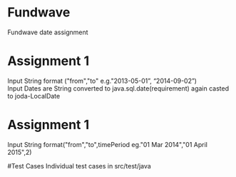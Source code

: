 # Fundwave
Fundwave date assignment
# Assignment 1 
 Input String format ("from","to"    e.g."2013-05-01”, “2014-09-02”)  
 Input Dates are String converted to java.sql.date(requirement) again casted to joda-LocalDate 
 
 # Assignment 1 
  Input String format("from","to",timePeriod   eg."01 Mar 2014","01 April 2015",2)
 
 #Test Cases
  Individual test cases in src/test/java
